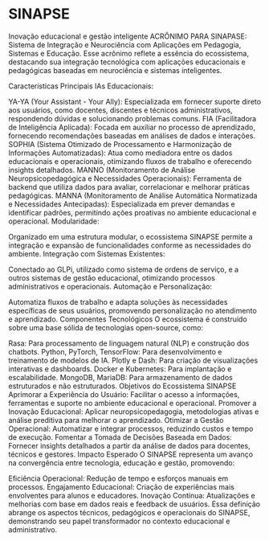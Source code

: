 # SINAPSE
Inovação educacional e gestão inteligente
ACRÔNIMO PARA SINAPASE: Sistema de Integração e Neurociência com Aplicações em Pedagogia, Sistemas e Educação.
Esse acrônimo reflete a essência do ecossistema, destacando sua integração tecnológica com aplicações educacionais e pedagógicas baseadas em neurociência e sistemas inteligentes.

Características Principais
IAs Educacionais:

YA-YA (Your Assistant - Your Ally): Especializada em fornecer suporte direto aos usuários, como docentes, discentes e técnicos administrativos, respondendo dúvidas e solucionando problemas comuns.
FIA (Facilitadora de Inteligência Aplicada): Focada em auxiliar no processo de aprendizado, fornecendo recomendações baseadas em análises de dados e interações.
SOPHIA (Sistema Otimizado de Processamento e Harmonização de Informações Automatizadas): Atua como mediadora entre os dados educacionais e operacionais, otimizando fluxos de trabalho e oferecendo insights detalhados.
MANNO (Monitoramento de Análise Neuropsicopedagógica e Necessidades Operacionais): Ferramenta de backend que utiliza dados para avaliar, correlacionar e melhorar práticas pedagógicas.
MANNA (Monitoramento de Análise Automática Normatizada e Necessidades Antecipadas): Especializada em prever demandas e identificar padrões, permitindo ações proativas no ambiente educacional e operacional.
Modularidade:

Organizado em uma estrutura modular, o ecossistema SINAPSE permite a integração e expansão de funcionalidades conforme as necessidades do ambiente.
Integração com Sistemas Existentes:

Conectado ao GLPi, utilizado como sistema de ordens de serviço, e a outros sistemas de gestão educacional, otimizando processos administrativos e operacionais.
Automação e Personalização:

Automatiza fluxos de trabalho e adapta soluções às necessidades específicas de seus usuários, promovendo personalização no atendimento e aprendizado.
Componentes Tecnológicos
O ecossistema é construído sobre uma base sólida de tecnologias open-source, como:

Rasa: Para processamento de linguagem natural (NLP) e construção dos chatbots.
Python, PyTorch, TensorFlow: Para desenvolvimento e treinamento de modelos de IA.
Plotly e Dash: Para criação de visualizações interativas e dashboards.
Docker e Kubernetes: Para implantação e escalabilidade.
MongoDB, MariaDB: Para armazenamento de dados estruturados e não estruturados.
Objetivos do Ecossistema SINAPSE
Aprimorar a Experiência do Usuário:
Facilitar o acesso a informações, ferramentas e suporte no ambiente educacional e operacional.
Promover a Inovação Educacional:
Aplicar neuropsicopedagogia, metodologias ativas e análise preditiva para melhorar o aprendizado.
Otimizar a Gestão Operacional:
Automatizar e integrar processos, reduzindo custos e tempo de execução.
Fomentar a Tomada de Decisões Baseada em Dados:
Fornecer insights detalhados a partir da análise de dados para docentes, técnicos e gestores.
Impacto Esperado
O SINAPSE representa um avanço na convergência entre tecnologia, educação e gestão, promovendo:

Eficiência Operacional: Redução de tempo e esforços manuais em processos.
Engajamento Educacional: Criação de experiências mais envolventes para alunos e educadores.
Inovação Contínua: Atualizações e melhorias com base em dados reais e feedback de usuários.
Essa definição abrange os aspectos técnicos, pedagógicos e operacionais do SINAPSE, demonstrando seu papel transformador no contexto educacional e administrativo. 
